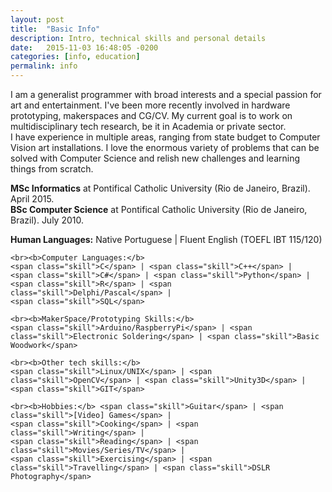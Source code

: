 ```yaml
---
layout: post
title:  "Basic Info"
description: Intro, technical skills and personal details
date:   2015-11-03 16:48:05 -0200
categories: [info, education]
permalink: info
---
```


<p class="text">
I am a generalist programmer with broad interests and a special passion for art and entertainment. I've been more recently involved in hardware prototyping, makerspaces and CG/CV. My current goal is to work on multidisciplinary tech research, be it in Academia or private sector.
<br>
I have experience in multiple areas, ranging from state budget to Computer Vision art installations. I love the enormous variety of problems that can be solved with Computer Science and relish new challenges and learning things from scratch.
</p>

<p class="text">
    <b>MSc Informatics</b> at Pontifical Catholic University
    (Rio de Janeiro, Brazil). April 2015.
    <br>
    <b>BSc Computer Science</b> at Pontifical Catholic University
    (Rio de Janeiro, Brazil). July 2010.  
    <br>

<p class="text">
    <b>Human Languages:</b> Native Portuguese | Fluent English (TOEFL IBT 115/120)
    
    <br><b>Computer Languages:</b>
    <span class="skill">C</span> | <span class="skill">C++</span> |
    <span class="skill">C#</span> | <span class="skill">Python</span> |
    <span class="skill">R</span> | <span class="skill">Delphi/Pascal</span> |
    <span class="skill">SQL</span>
    
    <br><b>MakerSpace/Prototyping Skills:</b>
    <span class="skill">Arduino/RaspberryPi</span> | <span class="skill">Electronic Soldering</span> | <span class="skill">Basic Woodwork</span>
 
    <br><b>Other tech skills:</b>
    <span class="skill">Linux/UNIX</span> | <span class="skill">OpenCV</span> | <span class="skill">Unity3D</span> |
    <span class="skill">GIT</span>
 
    <br><b>Hobbies:</b> <span class="skill">Guitar</span> | <span class="skill">[Video] Games</span> | 
    <span class="skill">Cooking</span> | <span class="skill">Writing</span> | 
    <span class="skill">Reading</span> | <span class="skill">Movies/Series/TV</span> | 
    <span class="skill">Exercising</span> | <span class="skill">Travelling</span> | <span class="skill">DSLR Photography</span>
</p>
